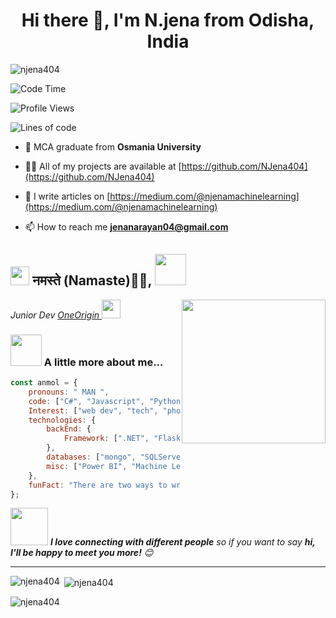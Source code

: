 <h1 align="center">Hi there 👋, I'm N.jena from Odisha, India </h1>


<p align="left"> <img src="https://komarev.com/ghpvc/?username=njena404&label=Profile%20views&color=0e75b6&style=flat" alt="njena404" /> </p>

<!--START_SECTION:waka-->
![Code Time](http://img.shields.io/badge/Code%20Time-2%2C268%20hrs%2055%20mins-blue)

![Profile Views](http://img.shields.io/badge/Profile%20Views-1660-blue)

![Lines of code](https://img.shields.io/badge/From%20Hello%20World%20I%27ve%20Written-4.8%20million%20lines%20of%20code-blue)

- 🌱 MCA graduate from **Osmania University**

- 👨‍💻 All of my projects are available at [https://github.com/NJena404](https://github.com/NJena404)

- 📝 I  write articles on [https://medium.com/@njenamachinelearning](https://medium.com/@njenamachinelearning)

- 📫 How to reach me **jenanarayan04@gmail.com**

<h2><img src="https://emojis.slackmojis.com/emojis/images/1531849430/4246/blob-sunglasses.gif?1531849430" width="30"/> नमस्ते (Namaste)🙏🏻,  <img src="https://media.giphy.com/media/12oufCB0MyZ1Go/giphy.gif" width="50"></h2>
<img align='right' src="https://media.giphy.com/media/M9gbBd9nbDrOTu1Mqx/giphy.gif" width="230">
<p><em>Junior Dev <a href="https://www.oneorigin.us/">OneOrigin
</a><img src="https://media.giphy.com/media/WUlplcMpOCEmTGBtBW/giphy.gif" width="30"> 
</em></p>




### <img src="https://media.giphy.com/media/VgCDAzcKvsR6OM0uWg/giphy.gif" width="50"> A little more about me...  

```javascript
const anmol = {
    pronouns: " MAN ",
    code: ["C#", "Javascript", "Python"],
    Interest: ["web dev", "tech", "photography"],
    technologies: {
        backEnd: {
            Framework: [".NET", "Flask", "Django"],
        },
        databases: ["mongo", "SQLServer", "sqlite"],
        misc: ["Power BI", "Machine Learning", "GEN AI", ]
    },
    funFact: "There are two ways to write error-free programs; only the third one works"
};
```

<img src="https://media.giphy.com/media/LnQjpWaON8nhr21vNW/giphy.gif" width="60"> <em><b>I love connecting with different people</b> so if you want to say <b>hi, I'll be happy to meet you more!</b> 😊</em>

---








<p><img align="left" src="https://github-readme-stats.vercel.app/api/top-langs?username=njena404&show_icons=true&locale=en&layout=compact" alt="njena404" /></p>

<p>&nbsp;<img align="center" src="https://github-readme-stats.vercel.app/api?username=njena404&show_icons=true&locale=en" alt="njena404" /></p>

<p><img align="center" src="https://github-readme-streak-stats.herokuapp.com/?user=njena404&" alt="njena404" /></p>
